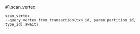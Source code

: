 #1.scan_vertex

```
scan_vertex
--query_vertex_from_transaction(txn_id, param.partition_id, type_id).await?
--
```